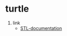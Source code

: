 # turtle

1. link
   * [STL-documentation](https://docs.python.org/3/library/turtle.html?highlight=turtle#module-turtle)

